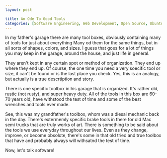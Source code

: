 ```yaml
---
layout: post

title: An Ode To Good Tools
categories: [Software Engineering, Web Development, Open Source, Ubuntu, Linux, Misc]
---
```


In my father's garage there are many tool boxes, obviously containing many of tools
for just about everything Many od them for the same things, but in all sorts of shapes,
colors, and sizes. I guess that goes for a lot of things you may keep in the garage, around
the house, and just life in general.

They aren't kept in any certain spot or method of organization.
They end up where they end up. Of course, the one time you need a very soecific tool
or size, it can't be found or is the last place you check. Yes, this is an
analogy, but actually is a true descrtiption and story.

There is one specific toolbox in his garage that is organized. It's rather old, rustic (not rusty),
and super heavy duty. All of the tools in this box are 60-70 years old, have withstood the
test of time and some of the best wrenches and tools ever made.

See, this was my grandfather's toolbox, whom was a diesal mechanic back in the day.
There's extermemly specific brake tools in there for old Mac semi trucks that are truly works
of art. There is something to be said about the tools we use everyday throughout our lives.
Even as they change, improve, or become obsolote, there's some in that old tried and true
toolbox that have and probably always will withsatnd the test of time.

Now, let's talk software!

